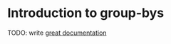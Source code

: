 # Introduction to group-bys

TODO: write [great documentation](http://jacobian.org/writing/great-documentation/what-to-write/)
